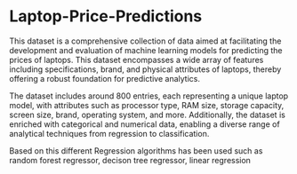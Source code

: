 # Laptop-Price-Predictions
This dataset is a comprehensive collection of data aimed at facilitating the development and evaluation of machine learning models for predicting the prices of laptops. This dataset encompasses a wide array of features including specifications, brand, and physical attributes of laptops, thereby offering a robust foundation for predictive analytics. 

The dataset includes around 800 entries, each representing a unique laptop model, with attributes such as processor type, RAM size, storage capacity, screen size, brand, operating system, and more. Additionally, the dataset is enriched with categorical and numerical data, enabling a diverse range of analytical techniques from regression to classification.

Based on this different Regression algorithms has been used such as random forest regressor, decison tree regressor, linear regression

